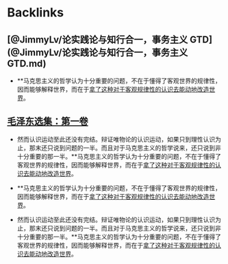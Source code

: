 
# Backlinks
## [@JimmyLv/论实践论与知行合一，事务主义 GTD](@JimmyLv/论实践论与知行合一，事务主义 GTD.md)
- **马克思主义的哲学认为十分重要的问题，不在于懂得了客观世界的规律性，因而能够解释世界，而在于[拿了这种对于客观规律性的认识去能动地改造世界](拿了这种对于客观规律性的认识去能动地改造世界.md)。

## [毛泽东选集：第一卷](毛泽东选集：第一卷.md)
- 然而认识运动至此还没有完结。辩证唯物论的认识运动，如果只到理性认识为止，那末还只说到问题的一半。而且对于马克思主义的哲学说来，还只说到非十分重要的那一半。**马克思主义的哲学认为十分重要的问题，不在于懂得了客观世界的规律性，因而能够解释世界，而在于[拿了这种对于客观规律性的认识去能动地改造世界](拿了这种对于客观规律性的认识去能动地改造世界.md)。

- **马克思主义的哲学认为十分重要的问题，不在于懂得了客观世界的规律性，因而能够解释世界，而在于[拿了这种对于客观规律性的认识去能动地改造世界](拿了这种对于客观规律性的认识去能动地改造世界.md)。

- 然而认识运动至此还没有完结。辩证唯物论的认识运动，如果只到理性认识为止，那末还只说到问题的一半。而且对于马克思主义的哲学说来，还只说到非十分重要的那一半。**马克思主义的哲学认为十分重要的问题，不在于懂得了客观世界的规律性，因而能够解释世界，而在于[拿了这种对于客观规律性的认识去能动地改造世界](拿了这种对于客观规律性的认识去能动地改造世界.md)。

